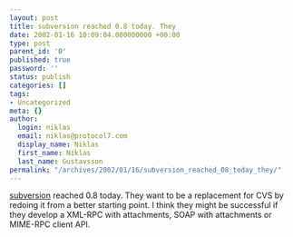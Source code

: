 ```yaml
---
layout: post
title: subversion reached 0.8 today. They
date: 2002-01-16 10:09:04.000000000 +00:00
type: post
parent_id: '0'
published: true
password: ''
status: publish
categories: []
tags:
- Uncategorized
meta: {}
author:
  login: niklas
  email: niklas@protocol7.com
  display_name: Niklas
  first_name: Niklas
  last_name: Gustavsson
permalink: "/archives/2002/01/16/subversion_reached_08_today_they/"
---
```

[subversion](http://subversion.tigris.org) reached 0.8 today. They want to be a replacement for CVS by redoing it from a better starting point. I think they might be successful if they develop a XML-RPC with attachments, SOAP with attachments or MIME-RPC client API.

